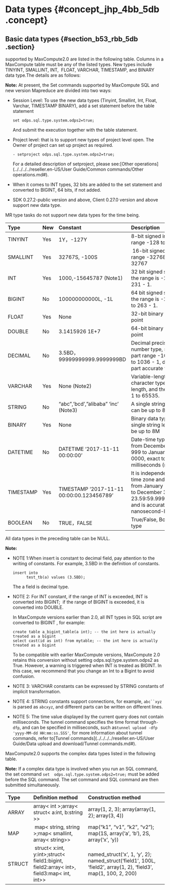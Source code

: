 # Data types {#concept_jhp_4bb_5db .concept}

## Basic data types {#section_b53_rbb_5db .section}

supported by MaxCompute2.0 are listed in the following table. Columns in a MaxCompute table must be any of the listed types. New types include TINYINT, SMALLINT, INT,  FLOAT, VARCHAR, TIMESTAMP, and BINARY data type.The details are as follows:

**Note:** At present, the Set commands supported by MaxCompute SQL and new version Mapreduce are divided into two ways:

-   Session Level: To use the new data types \(Tinyint, Smallint, Int, Float, Varchar, TIMESTAMP BINARY\), add a set statement before the table statement

    ```
    set odps.sql.type.system.odps2=true;
    ```

    And submit the execution together with the table statement.

-   Project level: that is to support new types of project level open. The Owner of project can set up project as required.

    ```
    - setproject odps.sql.type.system.odps2=true;
    ```

    For a detailed description of setproject, please see:[Other operations](../../../../reseller.en-US/User Guide/Common commands/Other operations.md#).

-   When it comes to INT types, 32 bits are added to the set statement and converted to BIGINT, 64 bits, if not added.
-   SDK 0.27.2-public version and above, Client 0.27.0 version and above support new data type.

MR type tasks do not support new data types for the time being.

|Type|New|Constant|Description|
|:---|:--|:-------|:----------|
|TINYINT|Yes |1Y，-127Y|8-bit signed integer, range -128 to 127|
|SMALLINT|Yes |32767S, -100S| 16-bit signed integer, range -32768 to 32767|
|INT|Yes |1000,-15645787 \(Note1\)|32 bit signed shaping, the range is -231 to 231 - 1.|
|BIGINT|No|100000000000L, -1L|64 bit signed shaping, the range is -263 + 1 to 263 - 1.|
|FLOAT|Yes |None|32-bit binary floating point|
|DOUBLE|No|3.1415926 1E+7|64-bit binary floating point|
|DECIMAL|No|3.5BD， 99999999999.9999999BD|Decimal precision number type, shaping part range -1036 + 1 to 1036 - 1, decimal part accurate to 10-18|
|VARCHAR|Yes |None \(Note2\)|Variable-length character type, n is the length, and the range is 1 to 65535.|
|STRING|No|“abc”,’bcd’,”alibaba” ‘inc’ \(Note3\)|A single string length can be up to 8M|
|BINARY|Yes |None|Binary data type, a single string length can be up to 8M|
|DATETIME|No|DATETIME ‘2017-11-11 00:00:00’|Date-time type, range from December 31, 999 to January 1-9, 0000, exact to milliseconds \(note 4\)|
|TIMESTAMP|Yes |TIMESTAMP ‘2017-11-11 00:00:00.123456789’|It is independent of the time zone and ranges from January 1st 0000 to December 31, 9999 23.59:59.999999999,  and is accurate to nanosecond-level.|
|BOOLEAN|No|TRUE，FALSE|True/False, Boolean type|

All data types in the preceding table can be NULL.

**Note:** 

-   NOTE 1:When insert is constant to decimal field, pay attention to the writing of constants. For example, 3.5BD in the definition of constants.

    ```
    insert into
          test_tb(a) values (3.5BD);
    ```

    The a field is decimal type.

-   NOTE 2: For INT constant, if the range of INT is exceeded, INT is converted into BIGINT;  if the range of BIGINT is exceeded, it is converted into DOUBLE. 

    In MaxCompute versions earlier than 2.0, all INT types in SQL script are converted to BIGINT , for example:

    ```
    create table a_bigint_table(a int); -- the int here is actually treated as a bigint
    select cast(id as int) from mytable; -- the int here is actually treated as a bigint
    ```

    To be compatible with earlier MaxCompute versions, MaxCompute 2.0 retains this conversion without setting odps.sql.type.system.odps2 as True. However, a warning is triggered when INT is treated as BIGINT. In this case, we recommend that you change an Int to a Bigint to avoid confusion.

-   NOTE 3: VARCHAR constants can be expressed by STRING constants of implicit transformation.
-   NOTE 4: STRING constants support connections, for example, `abc``xyz` is parsed as `abcxyz`, and different parts can be written on different lines.
-   NOTE 5: The time value displayed by the current query does not contain milliseconds. The tunnel command specifies the time format through`-dfp`, and can be specified in milliseconds, such as`tunnel upload -dfp 'yyyy-MM-dd HH:mm:ss.SSS'`, for more information about tunnel commands, refer to[Tunnel commands](../../../../reseller.en-US/User Guide/Data upload and download/Tunnel commands.md#).

MaxCompute2.0 supports the complex data types listed in the following table.

**Note:** If a complex data type is involved when you run an SQL command, the set command `set  odps.sql.type.system.odps2=true;` must be added before the SQL command. The set command and SQL command are then submitted simultaneously.

|Type|Definition method|Construction method|
|:---|:----------------|:------------------|
|ARRAY|array< int \>;array< struct< a:int, b:string \>\>|array\(1, 2, 3\); array\(array\(1, 2\); array\(3, 4\)\)|
|MAP| map< string, string \>;map< smallint, array< string\>\>|map\(“k1”, “v1”, “k2”, “v2”\); map\(1S, array\(‘a’, ‘b’\), 2S,  array\(‘x’, ‘y\)\)|
|STRUCT| struct< x:int, y:int\>;struct< field1:bigint, field2:array< int\>, field3:map< int, int\>\>|named\_struct\(‘x’, 1, ‘y’, 2\); named\_struct\(‘field1’, 100L,  ‘field2’, array\(1, 2\), ‘field3’, map\(1, 100, 2, 200\)|

